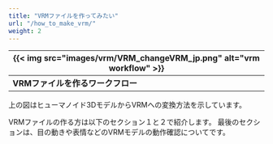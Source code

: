 ```yaml
---
title: "VRMファイルを作ってみたい"
url: "/how_to_make_vrm/"
weight: 2
---
```


| {{< img src="images/vrm/VRM_changeVRM_jp.png" alt="vrm workflow" >}}  |
|-----------------------------------------------------------------------|
| **VRMファイルを作るワークフロー**                                    |

上の図はヒューマノイド3DモデルからVRMへの変換方法を示しています。

VRMファイルの作る方は以下のセクション１と２で紹介します。
最後のセクションは、目の動きや表情などのVRMモデルの動作確認についてです。
